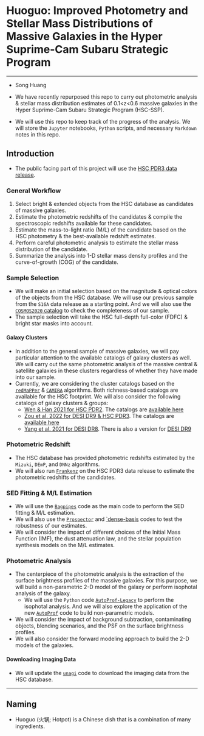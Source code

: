 # Huoguo: Improved Photometry and Stellar Mass Distributions of Massive Galaxies in the Hyper Suprime-Cam Subaru Strategic Program

---- 

- Song Huang 

- We have recently repurposed this repo to carry out photometric analysis & stellar mass distribution estimates of 0.1<z<0.6 massive galaxies in the Hyper Suprime-Cam Subaru Strategic Program (HSC-SSP).
- We will use this repo to keep track of the progress of the analysis. We will store the `Jupyter` notebooks, `Python` scripts, and necessary `Markdown` notes in this repo.
## Introduction

- The public facing part of this project will use the [HSC PDR3 data release](https://hsc-release.mtk.nao.ac.jp/doc/index.php/data-access__pdr3/).

### General Workflow 

1. Select bright & extended objects from the HSC database as candidates of massive galaxies.
2. Estimate the photometric redshifts of the candidates & compile the spectroscopic redshifts available for these candidates. 
3. Estimate the mass-to-light ratio (M/L) of the candidate based on the HSC photometry & the best-available redshift estimates. 
4. Perform careful photometric analysis to estimate the stellar mass distribution of the candidate.
5. Summarize the analysis into 1-D stellar mass density profiles and the curve-of-growth (COG) of the candidate.

### Sample Selection 

- We will make an initial selection based on the magnitude & optical colors of the objects from the HSC database. We will use our previous sample from the `S16A` data release as a starting point. And we will also use the [`COSMOS2020` catalog](https://astroweaver.github.io/project/cosmos2020-galaxy-catalog/) to check the completeness of our sample.
- The sample selection will take the HSC full-depth full-color (FDFC) & bright star masks into account.

#### Galaxy Clusters 

- In addition to the general sample of massive galaxies, we will pay particular attention to the available catalogs of galaxy clusters as well. We will carry out the same photometric analysis of the massive central & satellite galaxies in these clusters regardless of whether they have made into our sample. 
- Currently, we are considering the cluster catalogs based on the [`redMaPPer`](https://github.com/erykoff/redmapper) & [`CAMIRA`](https://github.com/oguri/cluster_catalogs/tree/main/hsc_s20a_camira) algorithms. Both richness-based catalogs are available for the HSC footprint. We will also consider the following catalogs of galaxy clusters & groups: 
  - [Wen & Han 2021 for HSC PDR2](https://ui.adsabs.harvard.edu/abs/2021MNRAS.500.1003W/abstract). The catalogs are [available here](shttp://zmtt.bao.ac.cn/galaxy_clusters/catalogs.html)
  - [Zou et al. 2022 for DESI DR9 & HSC PDR3](https://ui.adsabs.harvard.edu/abs/2022RAA....22f5001Z/abstract). The catalogs are [available here](https://www.scidb.cn/en/detail?dataSetId=7797b553a23846a187b7746d8fc555a5)
  - [Yang et al. 2021 for DESI DR8](https://ui.adsabs.harvard.edu/abs/2021ApJ...909..143Y/abstract). There is also a version for [DESI DR9](https://gax.sjtu.edu.cn/data/DESI.html)

### Photometric Redshift  

- The HSC database has provided photometric redshifts estimated by the `Mizuki`, `DEmP`, and `DNNz` algorithms.
- We will also run [`Frankenz`](https://github.com/joshspeagle/frankenz) on the HSC PDR3 data release to estimate the photometric redshifts of the candidates.

### SED Fitting & M/L Estimation 

- We will use the [`Bagpipes`](https://github.com/ACCarnall/bagpipes) code as the main code to perform the SED fitting & M/L estimation.
- We will also use the [`Prospector`](https://github.com/bd-j/prospector) and [`dense-basis](https://github.com/kartheikiyer/dense_basis) codes to test the robustness of our estimates. 
- We will consider the impact of different choices of the Initial Mass Function (IMF), the dust attenuation law, and the stellar population synthesis models on the M/L estimates.

### Photometric Analysis

- The centerpiece of the photometric analysis is the extraction of the surface brightness profiles of the massive galaxies. For this purpose, we will build a non-parametric 2-D model of the galaxy or perform isophotal analysis of the galaxy.
  - We will use the `Python` code [`AutoProf-Legacy`](https://github.com/ConnorStoneAstro/AutoProf-Legacy) to perform the isophotal analysis. And we will also explore the application of the new [`AutoProf`](https://github.com/ConnorStoneAstro/AutoProf) code to build non-parametric models. 
- We will consider the impact of background subtraction, contaminating objects, blending scenarios, and the PSF on the surface brightness profiles.
- We will also consider the forward modeling approach to build the 2-D models of the galaxies.

#### Downloading Imaging Data 

- We will update the [`unagi`](https://github.com/dr-guangtou/unagi) code to download the imaging data from the HSC database.

----

## Naming 

- Huoguo (火锅; Hotpot) is a Chinese dish that is a combination of many ingredients.